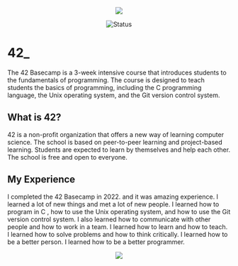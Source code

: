 <p align="center">
    <img src="https://user-images.githubusercontent.com/18141491/213274042-96081f30-2066-4fea-ad84-d7938ca6be18.png">
</p>

<p align="center">
     <img src="https://img.shields.io/badge/Status-Completed-brightgreen.svg" alt="Status">
</p>

# 42_ 

The 42 Basecamp is a 3-week intensive course that introduces students to the fundamentals of programming. The course is designed to teach students the basics of programming, including the C programming language, the Unix operating system, and the Git version control system.

## What is 42?

42 is a non-profit organization that offers a new way of learning computer science. The school is based on peer-to-peer learning and project-based learning. Students are expected to learn by themselves and help each other. The school is free and open to everyone.

## My Experience

I completed the 42 Basecamp in 2022. and it was amazing experience. I learned a lot of new things and met a lot of new people. I learned how to program in C , how to use the Unix operating system, and how to use the Git version control system. I also learned how to communicate with other people and how to work in a team. I learned how to learn and how to teach. I learned how to solve problems and how to think critically. I learned how to be a better person. I learned how to be a better programmer.

<p align="center">
    <img src="https://user-images.githubusercontent.com/18141491/213273113-631d10a2-a102-4997-9375-764940c92a3a.png">
</p>
